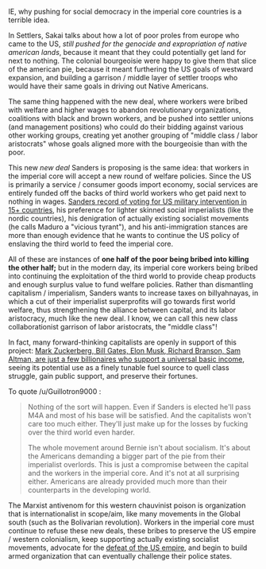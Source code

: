IE, why pushing for social democracy in the imperial core countries is a terrible idea.

In Settlers, Sakai talks about how a lot of poor proles from europe who came to the US, _still pushed for the genocide and expropriation of native american lands_, because it meant that they could potentially get land for next to nothing. The colonial bourgeoisie were happy to give them that slice of the american pie, because it meant furthering the US goals of westward expansion, and building a garrison / middle layer of settler troops who would have their same goals in driving out Native Americans.

The same thing happened with the new deal, where workers were bribed with welfare and higher wages to abandon revolutionary organizations, coalitions with black and brown workers, and be pushed into settler unions (and management positions) who could do their bidding against various other working groups, creating yet another grouping of "middle class / labor aristocrats" whose goals aligned more with the bourgeoisie than with the poor.

This new _new deal_ Sanders is proposing is the same idea: that workers in the imperial core will accept a new round of welfare policies. Since the US is primarily a service / consumer goods import economy, social services are entirely funded off the backs of third world workers who get paid next to nothing in wages. [Sanders record of voting for US military intervention in 15+ countries](https://github.com/dessalines/essays/blob/master/socialism_faq.md#whats-wrong-with-bernie-sanders), his preference for lighter skinned social imperialists (like the nordic countries), his denigration of actually existing socialist movements (he calls Maduro a "vicious tyrant"), and his anti-immigration stances are more than enough evidence that he wants to continue the US policy of enslaving the third world to feed the imperial core.

All of these are instances of **one half of the poor being bribed into killing the other half;** but in the modern day, its imperial core workers being bribed into continuing the exploitation of the third world to provide cheap products and enough surplus value to fund welfare policies. Rather than dismantling capitalism / imperialism, Sanders wants to increase taxes on billyahnayas, in which a cut of their imperialist superprofits will go towards first world welfare, thus strengthening the alliance between capital, and its labor aristocracy, much like the new deal. I know, we can call this new class collaborationist garrison of labor aristocrats, the "middle class"!

In fact, many forward-thinking capitalists are openly in support of this project: [Mark Zuckerberg, Bill Gates, Elon Musk, Richard Branson, Sam Altman, are just a few billionaires who support a universal basic income](https://www.industryleadersmagazine.com/billionaire-entrepreneurs-who-support-universal-basic-income/), seeing its potential use as a finely tunable fuel source to quell class struggle, gain public support, and preserve their fortunes.

To quote /u/Guillotron9000 :

> Nothing of the sort will happen. Even if Sanders is elected he'll pass M4A and most of his base will be satisfied. And the capitalists won't care too much either. They'll just make up for the losses by fucking over the third world even harder.
>
> The whole movement around Bernie isn't about socialism. It's about the Americans demanding a bigger part of the pie from their imperialist overlords. This is just a compromise between the capital and the workers in the imperial core. And it's not at all surprising either. Americans are already provided much more than their counterparts in the developing world.

The Marxist antivenom for this western chauvinist poison is organization that is internationalist in scope/aim, like many movements in the Global south (such as the Bolivarian revolution). Workers in the imperial core must continue to refuse these new deals, these bribes to preserve the US empire / western colonialism, keep supporting actually existing socialist movements, advocate for the [defeat of the US empire](https://www.marxists.org/archive/lenin/works/1915/jul/26.htm), and begin to build armed organization that can eventually challenge their police states.
